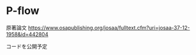 # P-flow

原著論文
https://www.osapublishing.org/josaa/fulltext.cfm?uri=josaa-37-12-1958&id=442804

コードを公開予定
